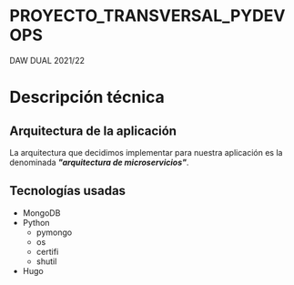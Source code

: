 # PROYECTO_TRANSVERSAL_PYDEVOPS
DAW DUAL 2021/22

# Descripción técnica

## Arquitectura de la aplicación 

La arquitectura que decidimos implementar para nuestra aplicación es la denominada ***"arquitectura de microservicios"***. 



## Tecnologías usadas

- MongoDB
- Python
    - pymongo
    - os
    - certifi
    - shutil
- Hugo




